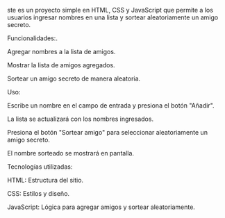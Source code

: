 ste es un proyecto simple en HTML, CSS y JavaScript que permite a los usuarios ingresar nombres en una lista y sortear aleatoriamente un amigo secreto.

Funcionalidades:.

Agregar nombres a la lista de amigos.

Mostrar la lista de amigos agregados.

Sortear un amigo secreto de manera aleatoria.

Uso:

Escribe un nombre en el campo de entrada y presiona el botón "Añadir".

La lista se actualizará con los nombres ingresados.

Presiona el botón "Sortear amigo" para seleccionar aleatoriamente un amigo secreto.

El nombre sorteado se mostrará en pantalla.

Tecnologías utilizadas:

HTML: Estructura del sitio.

CSS: Estilos y diseño.

JavaScript: Lógica para agregar amigos y sortear aleatoriamente.
